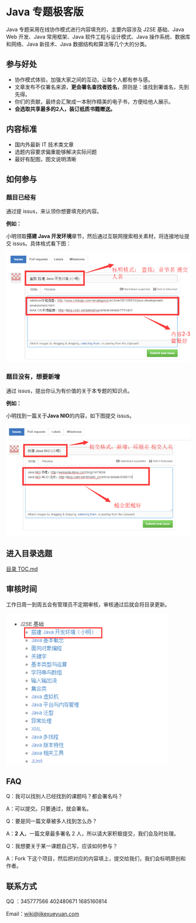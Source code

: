 # Java 专题极客版

Java 专题采用在线协作模式进行内容填充的，主要内容涉及 J2SE 基础、Java Web 开发、Java 常用框架、Java 软件工程与设计模式、Java 操作系统、数据库和网络、Java 新技术、Java 数据结构和算法等几个大的分类。

## 参与好处

- 协作模式体验，加强大家之间的互动，让每个人都有参与感。
- 文章发布不仅署名来源，**更会署名查找者姓名**，原则是：谁找到署谁名，先到先得。
- 你们的贡献，最终会汇聚成一本制作精美的电子书，方便给他人展示。
- **会选取共享最多的2人，装订纸质书籍赠送。**

## 内容标准

- 国内外最新 IT 技术类文章
- 选题内容要求偏重能够解决实际问题
- 最好有配图，图文说明清晰

## 如何参与

### 题目已经有

通过提 issus，来认领你想要填充的内容。

**例如：**

小明领取**搭建 Java 开发环境**章节，然后通过互联网搜索相关素材，将连接地址提交 issus。具体格式看下图：

![](images/1.png)

### 题目没有，想要新增

通过 issus，提出你认为有价值的关于本专题的知识点。

**例如：**

小明找到一篇关于**Java NIO**的内容，如下图提交 issus。

![](images/2.png)

## 进入目录选题

[目录 TOC.md](TOC.md)

## 审核时间

工作日周一到周五会有管理员不定期审核，审核通过后就会将目录更新。

![](images/4.png)

## FAQ

Q：我可以找别人已经找到的课题吗？都会署名吗？

A：可以提交。只要通过，就会署名。


Q：要是同一篇文章被多人找到怎么办？

A：**2 人**，一篇文章最多署名 2 人，所以请大家积极提交，我们会及时处理。


Q：我想要关于某一课题自己写，应该如何参与？

A：Fork 下这个项目，然后把对应的内容填上，提交给我们，我们会标明原创和作者。

## 联系方式

QQ ：345777566 402480671 1685160814

Email：wiki@jikexueyuan.com














